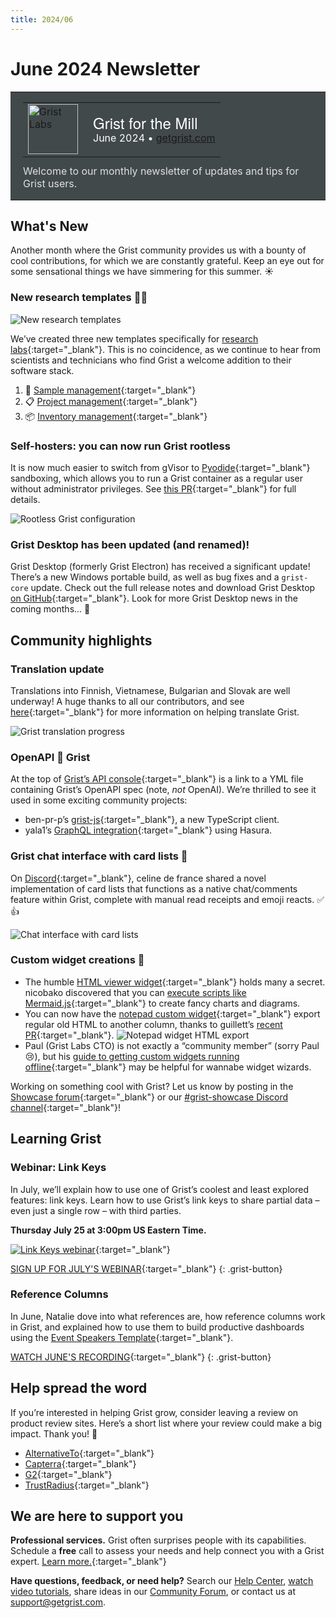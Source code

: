```yaml
---
title: 2024/06
---
```


# June 2024 Newsletter

<style>
  /* restore some poorly overridden defaults */
  .newsletter-header .table {
    background-color: initial;
    border: initial;
  }
  .newsletter-header .table > tbody > tr > td {
    padding: initial;
    border: initial;
    vertical-align: initial;
  }
  .newsletter-header img.header-img {
    padding: initial;
    max-width: initial;
    display: initial;
    padding: initial;
    line-height: initial;
    background-color: initial;
    border: initial;
    border-radius: initial;
    margin: initial;
  }

  /* copy newsletter styles, with a prefix for sufficient specificity */
  .newsletter-header .header {
    border: none;
    padding: 0;
    margin: 0;
  }
  .newsletter-header table > tbody > tr > td.header-image {
    width: 80px;
    padding-right: 16px;
  }
  .newsletter-header table > tbody > tr > td.header-text {
    background-color: #42494B;
    padding: 16px 20px;
  }
  .newsletter-header table.header-top {
    border: none;
    padding: 0;
    margin: 0;
    width: 100%;
  }
  .header-title {
    font-family: Helvetica Neue, Helvetica, Arial, sans-serif;
    font-size: 24px;
    line-height: 28px;
    color: #FFFFFF;
  }
  .header-month {
    color: #FFFFFF;
  }
  .header-welcome {
    margin-top: 12px;
    color: #FFFFFF;
  }
  .newsletter-summary {
    background-color: #e3fff5;
    margin: 0;
    padding: 10px;
  }
  .newsletter-summary-header {
    text-align: center;
    padding-bottom: 10px;
    border-bottom: 1px solid lightgrey;
  }
  .newsletter-summary ul {
    padding-left: 20px;
  }
  .newsletter-summary li {
    margin-bottom: 10px;
  }
  .newsletter-summary li p {
    margin: 0px
  }
</style>
<div class="newsletter-header">
<table class="header" cellpadding="0" cellspacing="0" border="0"><tr>
  <td class="header-text">
    <table class="header-top"><tr>
      <td class="header-image">
        <a href="https://www.getgrist.com">
          <img class="header-img" src="/images/newsletters/grist-labs.png" width="80" height="80" alt="Grist Labs" border="0">
        </a>
      </td>
      <td class="header-top-text">
        <div class="header-title">Grist for the Mill</div>
        <div class="header-month">June 2024
          &#8226; <a href="https://www.getgrist.com/">getgrist.com</a></div>
      </td>
    </tr></table>
    <div class="header-welcome" style="color: #e0e0e0;">
      Welcome to our monthly newsletter of updates and tips for Grist users.
    </div>
  </td>
</tr></table>
</div>

## What's New

Another month where the Grist community provides us with a bounty of cool contributions, for which we are constantly grateful. Keep an eye out for some sensational things we have simmering for this summer. ☀️

### New research templates 👩‍🔬

![New research templates](../images/newsletters/2024-06/labs_flip.gif)

We’ve created three new templates specifically for [research labs](https://www.getgrist.com/spreadsheet-for-research-labs/){:target="\_blank"}. This is no coincidence, as we continue to hear from scientists and technicians who find Grist a welcome addition to their software stack.

1. 🧪 [Sample management](https://www.getgrist.com/templates/lab-sample-management-template/){:target="\_blank"}
2. 📋 [Project management](https://www.getgrist.com/templates/lab-project-management-template/){:target="\_blank"}
3. 📦 [Inventory management](https://www.getgrist.com/templates/lab-inventory-management-template/){:target="\_blank"}

### Self-hosters: you can now run Grist rootless 

It is now much easier to switch from gVisor to [Pyodide](https://pyodide.org/en/stable/){:target="\_blank"} sandboxing, which allows you to run a Grist container as a regular user without administrator privileges. See [this PR](https://github.com/gristlabs/grist-core/pull/1019){:target="\_blank"} for full details.

![Rootless Grist configuration](../images/newsletters/2024-06/rootless.png)

### Grist Desktop has been updated (and renamed)!

Grist Desktop (formerly Grist Electron) has received a significant update! There’s a new Windows portable build, as well as bug fixes and a `grist-core` update. Check out the full release notes and download Grist Desktop [on GitHub](https://github.com/gristlabs/grist-desktop/releases/tag/v0.2.10){:target="\_blank"}. Look for more Grist Desktop news in the coming months... 👀

## Community highlights

### Translation update

Translations into Finnish, Vietnamese, Bulgarian and Slovak are well underway! A huge thanks to all our contributors, and see [here](https://community.getgrist.com/t/translating-grist/2086){:target="\_blank"} for more information on helping translate Grist.

![Grist translation progress](../images/newsletters/2024-06/translations.png)

### OpenAPI 🤝 Grist

At the top of [Grist’s API console](https://docs.getgrist.com/apiconsole){:target="\_blank"} is a link to a YML file containing Grist’s OpenAPI spec (note, *not* OpenAI). We’re thrilled to see it used in some exciting community projects:

* ben-pr-p’s [grist-js](https://github.com/ben-pr-p/grist-js){:target="\_blank"}, a new TypeScript client. 
* yala1’s [GraphQL integration](https://community.getgrist.com/t/example-querying-grist-with-graphql/5249){:target="\_blank"} using Hasura.

### Grist chat interface with card lists 💬

On [Discord](https://discord.com/invite/MYKpYQ3fbP){:target="\_blank"}, celine de france shared a novel implementation of card lists that functions as a native chat/comments feature within Grist, complete with manual read receipts and emoji reacts. ✅👍

![Chat interface with card lists](../images/newsletters/2024-06/chat.png)

### Custom widget creations 🧩

* The humble [HTML viewer widget](https://support.getgrist.com/widget-custom/#html-viewer){:target="\_blank"} holds many a secret. nicobako discovered that you can [execute scripts like Mermaid.js](https://community.getgrist.com/t/execute-scripts-in-the-html-viewer-custom-widget/5235){:target="\_blank"} to create fancy charts and diagrams.
* You can now have the [notepad custom widget](https://support.getgrist.com/widget-custom/#notepad){:target="\_blank"} export regular old HTML to another column, thanks to guillett’s [recent PR](https://community.getgrist.com/t/execute-scripts-in-the-html-viewer-custom-widget/5235){:target="\_blank"}.
![Notepad widget HTML export](../images/newsletters/2024-06/html-export.gif)
* Paul (Grist Labs CTO) is not exactly a “community member” (sorry Paul 😢), but his [guide to getting custom widgets running offline](https://community.getgrist.com/t/offline-grist-electron/5413/3?u=nick){:target="\_blank"} may be helpful for wannabe widget wizards.

Working on something cool with Grist? Let us know by posting in the [Showcase forum](https://community.getgrist.com/c/showcase/8){:target="\_blank"} or our [#grist-showcase Discord channel](https://discord.gg/MYKpYQ3fbP){:target="\_blank"}!

## Learning Grist

### Webinar: Link Keys

In July, we’ll explain how to use one of Grist’s coolest and least explored features: link keys. Learn how to use Grist’s link keys to share partial data – even just a single row – with third parties.

**Thursday July 25 at 3:00pm US Eastern Time.**

[![Link Keys webinar](../images/newsletters/2024-06/webinar.png)](https://www.getgrist.com/webinars/grist-sharing-partial-data-link-keys-2/?utm_source=support-newsletter&utm_medium=internal&utm_campaign=build-webinar&utm_term=july-2024){:target="\_blank"}

[SIGN UP FOR JULY'S WEBINAR](https://www.getgrist.com/webinars/grist-sharing-partial-data-link-keys-2/?utm_source=support-newsletter&utm_medium=internal&utm_campaign=build-webinar&utm_term=july-2024){:target="\_blank"}
{: .grist-button}

### Reference Columns

In June, Natalie dove into what references are, how reference columns work in Grist, and explained how to use them to build productive dashboards using the [Event Speakers Template](https://templates.getgrist.com/iCJe3aXg7Ha4/Event-Speakers){:target="\_blank"}.

[WATCH JUNE'S RECORDING](https://www.getgrist.com/webinars/reference-columns/){:target="\_blank"}
{: .grist-button}

## Help spread the word
If you’re interested in helping Grist grow, consider leaving a review on product review sites. Here’s a short list where your review could make a big impact. Thank you! 🙏

* [AlternativeTo](https://alternativeto.net/software/grist/about/){:target="\_blank"}
* [Capterra](https://www.capterra.com/p/232821/Grist/){:target="\_blank"}
* [G2](https://www.g2.com/products/grist){:target="\_blank"}
* [TrustRadius](https://www.trustradius.com/products/grist/){:target="\_blank"}

## We are here to support you

**Professional services.** Grist often surprises people with its capabilities. Schedule a **free** call to assess your needs and help connect you with a Grist expert. [Learn more.](https://www.getgrist.com/professional-services/){:target="\_blank"}

**Have questions, feedback, or need help?** Search our [Help Center](../index.md), [watch video
tutorials](https://www.youtube.com/channel/UCx0ioQrrC-bIrkmZ7ZULr0g/playlists), share ideas in our
[Community Forum](https://community.getgrist.com), or contact us at <support@getgrist.com>.
